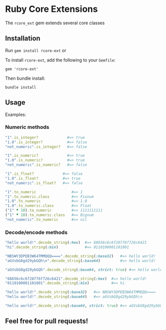 # Ruby Core Extensions

The `rcore_ext` gem extends several core classes


## Installation

Run `gem install rcore-ext` or

To install `rcore-ext`, add the following to your `Gemfile`:

    gem 'rcore-ext'

Then bundle install:

    bundle install

## Usage

Examples:

### Numeric methods

```ruby
"1".is_integer?             #=> true
"1.0".is_integer?           #=> false
"not_numeric".is_integer?   #=> false
```

```ruby
"1".is_numeric?             #=> true
"1.0".is_numeric?           #=> true
"not_numeric".is_numeric?   #=> false
```

```ruby
"1".is_float?             #=> false
"1.0".is_float?           #=> true
"not_numeric".is_float?   #=> false
```

```ruby
"1".to_numeric                #=> 1
"1".to_numeric.class          #=> Fixnum
"1.0".to_numeric              #=> 1.0
"1.0".to_numeric.class        #=> Float
("1" * 10).to_numeric         #=> 1111111111
("1" * 10).to_numeric.class   #=> Bignum
"not_numeric".to_numeric      #=> nil 
```

### Decode/encode methods

```ruby
"hello world!".decode_string(:hex)  #=> 68656c6c6f20776f726c6421
"hi".decode_string(:bin)            #=> 0110100001101001

"NBSWY3DPEB3W64TMMQQQ====".decode_string(:base32)   #=> hello world!
"aGVsbG8gd29ybGQh\n".decode_string(:base64)         #=> hello world!  

"aGVsbG8gd29ybGQh".decode_string(:base64, strict: true) #=> hello world!
```

```ruby
"68656c6c6f20776f726c6421".decode_string(:hex)  #=> hello world!
"0110100001101001".decode_string(:bin)          #=> hi

"hello world!".decode_string(:base32)   #=> NBSWY3DPEB3W64TMMQQQ====
"hello world!".decode_string(:base64)   #=> aGVsbG8gd29ybGQh\n  

"hello world!".decode_string(:base64, strict: true) #=> aGVsbG8gd29ybGQh  
```


## Feel free for pull requests!